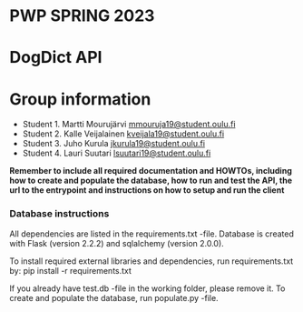 # PWP SPRING 2023
# DogDict API
# Group information
* Student 1. Martti Mourujärvi   mmouruja19@student.oulu.fi
* Student 2. Kalle Veijalainen   kveijala19@student.oulu.fi
* Student 3. Juho Kurula         jkurula19@student.oulu.fi
* Student 4. Lauri Suutari       lsuutari19@student.oulu.fi

__Remember to include all required documentation and HOWTOs, including how to create and populate the database, how to run and test the API, the url to the entrypoint and instructions on how to setup and run the client__

### Database instructions
All dependencies are listed in the requirements.txt -file. Database is created with Flask (version 2.2.2) and sqlalchemy (version 2.0.0). 

To install required external libraries and dependencies, run requirements.txt by: 
pip install -r requirements.txt

If you already have test.db -file in the working folder, please remove it. To create and populate the database, run populate.py -file. 
